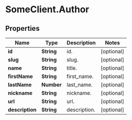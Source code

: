 # SomeClient.Author

## Properties
Name | Type | Description | Notes
------------ | ------------- | ------------- | -------------
**id** | **String** | id. | [optional] 
**slug** | **String** | slug. | [optional] 
**name** | **String** | title. | [optional] 
**firstName** | **String** | first_name. | [optional] 
**lastName** | **Number** | last_name. | [optional] 
**nickname** | **String** | nickname. | [optional] 
**url** | **String** | url. | [optional] 
**description** | **String** | description. | [optional] 


